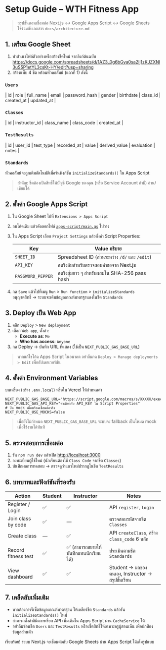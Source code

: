 # Setup Guide – WTH Fitness App

> สรุปขั้นตอนเชื่อมต่อ Next.js ↔ Google Apps Script ↔ Google Sheets  
> ใช้ร่วมกับเอกสาร `docs/architecture.md`

## 1. เตรียม Google Sheet

1. ทำสำเนาไฟล์ตัวอย่างหรือสร้างชีตใหม่ จากลิงก์ต้นฉบับ  
   <https://docs.google.com/spreadsheets/d/1AZ3_0g6bGya0sa2Ij1zKJZXNl3uS5P1etYL3csKt-HY/edit?usp=sharing>
2. สร้างแท็บ 4 ชีต พร้อมหัวคอลัมน์ (แถวที่ 1) ดังนี้

### `Users`

| id | role | full_name | email | password_hash | gender | birthdate | class_id | created_at | updated_at |

### `Classes`

| id | instructor_id | class_name | class_code | created_at |

### `TestResults`

| id | user_id | test_type | recorded_at | value | derived_value | evaluation | notes |

### `Standards`

หัวคอลัมน์จะถูกเติมอัตโนมัติเมื่อรันฟังก์ชัน `initializeStandards()` ใน Apps Script

> สำคัญ: ชีตต้องเปิดสิทธิ์ให้บัญชี Google ของคุณ (หรือ Service Account ถ้ามี) อ่าน/เขียนได้

## 2. ตั้งค่า Google Apps Script

1. ใน Google Sheet ไปที่ `Extensions > Apps Script`
2. ลบโค้ดเดิม แล้วคัดลอกไฟล์ [`apps-script/main.gs`](../apps-script/main.gs) ไปวาง
3. ใน Apps Script เลือก `Project Settings` แล้วตั้งค่า Script Properties:

   | Key              | Value อธิบาย                                |
   |------------------|----------------------------------------------|
   | `SHEET_ID`       | Spreadsheet ID (ส่วนระหว่าง `/d/` และ `/edit`) |
   | `API_KEY`        | สตริงลับสำหรับตรวจสอบคำขอจาก Next.js      |
   | `PASSWORD_PEPPER`| สตริงสุ่มยาว ๆ สำหรับผสมใน SHA-256 pass hash |

4. กด `Save` แล้วไปที่เมนู `Run` > `Run function` > `initializeStandards`  
   อนุญาตสิทธิ์ → ระบบจะเติมข้อมูลเกณฑ์มาตรฐานลงในชีต `Standards`

## 3. Deploy เป็น Web App

1. คลิก `Deploy` > `New deployment`
2. เลือก `Web app`, ตั้งค่า:
   - **Execute as**: `Me`
   - **Who has access**: `Anyone`
3. กด Deploy → บันทึก URL ที่แสดง (ใช้เป็น `NEXT_PUBLIC_GAS_BASE_URL`)

> หากแก้ไขโค้ด Apps Script ในอนาคต อย่าลืมกด `Deploy > Manage deployments > Edit` เพื่ออัปเดตเวอร์ชัน

## 4. ตั้งค่า Environment Variables

บนเครื่อง (สร้าง `.env.local`) หรือใน Vercel ให้กำหนดค่า

```env
NEXT_PUBLIC_GAS_BASE_URL="https://script.google.com/macros/s/XXXXX/exec"
NEXT_PUBLIC_GAS_API_KEY="ค่าเดียวกับ API_KEY ใน Script Properties"
# ปิด mock เมื่อพร้อมเชื่อมต่อจริง
NEXT_PUBLIC_USE_MOCKS=false
```

> เมื่อยังไม่กำหนด `NEXT_PUBLIC_GAS_BASE_URL` ระบบจะ fallback เป็นโหมด mock เพื่อใช้งานได้ทันที

## 5. ตรวจสอบการเชื่อมต่อ

1. รัน `npm run dev` แล้วเปิด <http://localhost:3000>
2. ลงทะเบียนผู้ใช้ใหม่ (นักเรียนต้องใช้ `Class Code` จากชีต `Classes`)
3. บันทึกผลการทดสอบ → ตรวจดูว่าแถวใหม่ปรากฏในชีต `TestResults`

## 6. บทบาทและฟังก์ชันที่รองรับ

| Action               | Student | Instructor | Notes |
|----------------------|---------|------------|-------|
| Register / Login     | ✅       | ✅          | API `register`, `login` |
| Join class by code   | ✅       | —          | ตรวจสอบรหัสจากชีต `Classes` |
| Create class         | —       | ✅          | API `createClass`, สร้าง `class_code` 6 หลัก |
| Record fitness test  | ✅       | ✅ (สามารถขยายให้บันทึกแทนนักเรียนได้) | ประเมินตามชีต `Standards` |
| View dashboard       | ✅       | ✅          | Student → ผลของตนเอง, Instructor → สรุปชั้นเรียน |

## 7. เคล็ดลับเพิ่มเติม

- หากต้องการรีเซ็ตข้อมูลเกณฑ์มาตรฐาน ให้เคลียร์ชีต `Standards` แล้วรัน `initializeStandards()` ใหม่
- สามารถตั้งค่าลิมิตการเรียก API เพิ่มเติมใน Apps Script ผ่าน `CacheService` ได้
- อย่าลืมซ่อนชีต `Users` และ `TestResults` หรือเซ็ตสิทธิ์ให้เฉพาะครูผู้สอนเห็น เพื่อปกป้องข้อมูลส่วนตัว

เรียบร้อย!  ระบบ Next.js จะเชื่อมต่อกับ Google Sheets ผ่าน Apps Script ได้เต็มรูปแบบ
